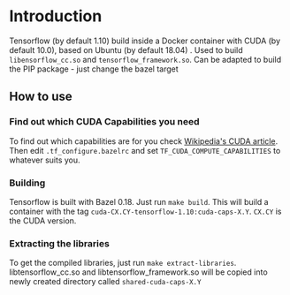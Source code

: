 # Introduction
Tensorflow (by default 1.10) build inside a Docker container with CUDA (by default 10.0), based on Ubuntu (by default 18.04) . Used to build `libensorflow_cc.so` and `tensorflow_framework.so`. Can be adapted to build the PIP package - just change the bazel target

## How to use

### Find out which CUDA Capabilities you need
To find out which capabilities are for you check [Wikipedia's CUDA article](https://en.wikipedia.org/wiki/CUDA). Then edit `.tf_configure.bazelrc` and set `TF_CUDA_COMPUTE_CAPABILITIES` to whatever suits you. 

### Building
Tensorflow is built with Bazel 0.18. Just run `make build`. This will build a container with the tag `cuda-CX.CY-tensorflow-1.10:cuda-caps-X.Y`. `CX.CY` is the CUDA version.

### Extracting the libraries
To get the compiled libraries, just run `make extract-libraries`. libtensorflow_cc.so and libtensorflow_framework.so will be copied into newly created directory called `shared-cuda-caps-X.Y`
